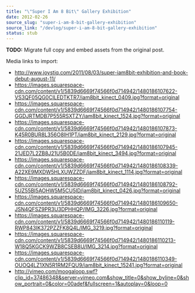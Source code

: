 ```yaml
---
title: "\"Super I Am 8 Bit\" Gallery Exhibition"
date: 2012-02-26
source_slug: "super-i-am-8-bit-gallery-exhibition"
source_link: "/devlog/super-i-am-8-bit-gallery-exhibition"
status: stub
---
```

**TODO:** Migrate full copy and embed assets from the original post.

Media links to import:
- http://www.joystiq.com/2011/08/03/super-iam8bit-exhibition-and-book-debut-august-11/
- https://images.squarespace-cdn.com/content/v1/5839d6669f74566f0d714942/1480186107622-VS3QF05QG0CILEDTKTR7/iam8bit_kinect_0409.jpg?format=original
- https://images.squarespace-cdn.com/content/v1/5839d6669f74566f0d714942/1480186107754-GGDJRTMDB7P555RSXTZY/iam8bit_kinect_1524.jpg?format=original
- https://images.squarespace-cdn.com/content/v1/5839d6669f74566f0d714942/1480186107873-K45R0BUR8L356O8IH1PT/iam8bit_kinect_2129.jpg?format=original
- https://images.squarespace-cdn.com/content/v1/5839d6669f74566f0d714942/1480186107945-21JED7L2ZB8J21U5B0DE/iam8bit_kinect_3494.jpg?format=original
- https://images.squarespace-cdn.com/content/v1/5839d6669f74566f0d714942/1480186108339-A22XE9MXDW5HLXUWZZDF/iam8bit_kinect_1114.jpg?format=original
- https://images.squarespace-cdn.com/content/v1/5839d6669f74566f0d714942/1480186108792-5UZ55BI5AOHW5M5CU5ID/iam8bit_kinect_0426.jpg?format=original
- https://images.squarespace-cdn.com/content/v1/5839d6669f74566f0d714942/1480186109650-JSN4QFSZ9PR3U3DPHHQP/IMG_3226.jpg?format=original
- https://images.squarespace-cdn.com/content/v1/5839d6669f74566f0d714942/1480186110119-RWP843IK372PZZFK8Q4L/IMG_3219.jpg?format=original
- https://images.squarespace-cdn.com/content/v1/5839d6669f74566f0d714942/1480186110213-W18Q5KGCK9WZB8CSEB8U/IMG_3214.jpg?format=original
- https://images.squarespace-cdn.com/content/v1/5839d6669f74566f0d714942/1480186110349-OUOQ4LZ1XN5R1RM2FQU9/iam8bit_kinect_15241.jpg?format=original
- http://vimeo.com/moogaloop.swf?clip_id=37486348&server=vimeo.com&show_title=0&show_byline=0&show_portrait=0&color=00adef&fullscreen=1&autoplay=0&loop=0
